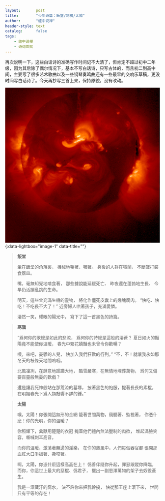```yaml
---
layout:       post
title:        "少年诗篇：飯堂/寒鴉/太陽"
author:       "缠中说禅"
header-style: text
catalog:      false
tags:
    - 缠中说禅
    - 诗词曲赋
---
```


再次说明一下，这些白话诗的准确写作时间记不大清了，但肯定不超过初中二年级，因为其后除了偶尔情况下，基本不写白话诗，只写古体的，而且初二到高中间，主要写了很多艺术歌曲以及一些钢琴奏鸣曲还有一些最早的交响乐草稿，更没时间写白话诗了。今天再抄写三首上来，保持原貌，没有改动。



[![](/img/czsc/20060615-0196.png)](/img/czsc/20060615-0196.png){:data-lightbox="image-1" data-title=""}



> **飯堂**
>
> 
>
> 坐在飯堂的角落裏，
> 機械地嚼著、咽著。
> 身後的人群在喧鬧，
> 不斷敲打裝食器皿。
>
> 
>
> 嘴，毫無知覺地啃食著，
> 那些據說能延緩死亡、
> 昨夜還在蓬勃地生長、
> 今早仍活蹦亂跳的生命。
>
> 
>
> 明天，這些曾充滿生機的靈物，
> 將化作僵死皮囊上的幾塊腐肉。
> “快吃、快吃！不吃長不大了！”
> 近旁婦人哄著孩子，充滿愛憐。
>
> 
>
> 淒然一笑，耀眼的陽光中，
> 寫下了這一首黑色的詩篇。



> **寒鴉**
>
> 
>
> “爲何你的歌總是如此的悲涼，
> 爲何你的詩總是這般的淒蒼？
> 夏日如火的豔陽竟不能使你溫暖，
> 春光中繁花嬌豔也未曾令你歡暢？
>
> 
>
> 噢，來吧，憂鬱的人兒，
> 快加入我們狂歡的行列。”
> “不，不！就讓我永如那
> 冬天的枝條天地間嗚咽。
>
> 
>
> 北風凜冽，在肆意地蹂躪大地，
> 酷雪嚴寒，在無情地埋葬萬物，
> 爲何又偏要百靈般無憂的歡戲？
>
> 
>
> 還是讓我死神般站在那荒涼的墓塚，
> 披著黑色的袍服，提著長長的素棍，
> 在明媚春光下爲人類敲響不詳的鍾。”



> **太陽**
>
> 
>
> 噢，太陽！你張開這無形的金網
> 籠著世間萬物，窺聽著、監視著，
> 你憑什麽！你的光明，你的溫暖？
>
> 
>
> 你照耀下，禽獸用楚楚的衣冠
> 掩蓋他們體內無法壓制的肉欲，
> 堆起滿臉笑容，嘶喊刺耳高音。
>
> 
>
> 而你的溫暖，激蕩著無邊的淫樂，
> 在你的熱風中，人們每個器官都
> 張開那血紅大口爭搶著、撕咬著。
>
> 
>
> 啊，太陽，你憑什麽這樣高高在上！
> 僞善伴隨你升起，罪惡跟蹤你降臨，
> 而你，你這世上最大的惡棍、僞君子，
> 擺出一副恩澤萬物的架子去奴役蒼生。
>
> 
>
> 我是一潭藏汙的腐水，
> 決不許你來把我幹擾，
> 快從那王座上滾下來，
> 世間只有平等的存在！
